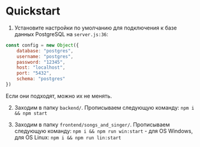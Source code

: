 # Quickstart

1. Установите настройки по умолчанию для подключения к базе данных PostgreSQL на `server.js:36`:
```js
const config = new Object({
    database: "postgres",
    username: "postgres",
    password: "12345",
    host: "localhost",
    port: "5432",
    schema: "postgres"
})
```
Если они подходят, можно их не менять. 

2. Заходим в папку `backend/`. Прописываем следующую команду: `npm i && npm start`

3. Заходим в папку `frontend/songs_and_singer/`. Прописываем следующую команду: `npm i && npm run win:start` - для OS Windows, для OS Linux: `npm i && npm run lin:start`
